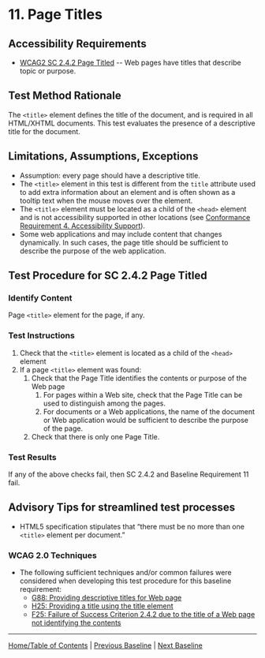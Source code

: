 # 11. Page Titles
## Accessibility Requirements
* [WCAG2 SC 2.4.2 Page Titled](http://www.w3.org/TR/UNDERSTANDING-WCAG20/navigation-mechanisms-title.html) -- Web pages have titles that describe topic or purpose.

## Test Method Rationale
The `<title>` element defines the title of the document, and is required in all HTML/XHTML documents. This test evaluates the presence of a descriptive title for the document. 

## Limitations, Assumptions, Exceptions
* Assumption: every page should have a descriptive title.
* The `<title>` element in this test is different from the `title` attribute used to add extra information about an element and is often shown as a tooltip text when the mouse moves over the element.
* The `<title>` element must be located as a child of the `<head>` element and is not accessibility supported in other locations (see [Conformance Requirement 4. Accessibility Support](https://www.w3.org/TR/UNDERSTANDING-WCAG20/conformance.html#uc-accessibility-support-head)).
* Some web applications and may include content that changes dynamically. In such cases, the page title should be sufficient to describe the purpose of the web application.

## Test Procedure for SC 2.4.2 Page Titled 
### Identify Content
Page `<title>` element for the page, if any.

### Test Instructions
1. Check that the `<title>` element is located as a child of the `<head>` element
2. If a page `<title>` element was found:
    1. Check that the Page Title identifies the contents or purpose of the Web page
        1. For pages within a Web site, check that the Page Title can be used to distinguish among the pages.
        1. For documents or a Web applications, the name of the document or Web application would be sufficient to describe the purpose of the page.
    1. Check that there is only one Page Title.

### Test Results
If any of the above checks fail, then SC 2.4.2 and Baseline Requirement 11 fail.

## Advisory Tips for streamlined test processes
* HTML5 specification stipulates that “there must be no more than one `<title>` element per document.”  

### WCAG 2.0 Techniques
* The following sufficient techniques and/or common failures were considered when developing this test procedure for this baseline requirement:
    * [G88: Providing descriptive titles for Web page](https://www.w3.org/TR/WCAG20-TECHS/G88.html)
    * [H25: Providing a title using the title element](https://www.w3.org/TR/WCAG20-TECHS/H25.html)
    * [F25: Failure of Success Criterion 2.4.2 due to the title of a Web page not identifying the contents](https://www.w3.org/TR/WCAG20-TECHS/F25.html)

----------------------------------------
[Home/Table of Contents](index.md) | [Previous Baseline](10Forms.md) | [Next Baseline](12DataTables.md)
